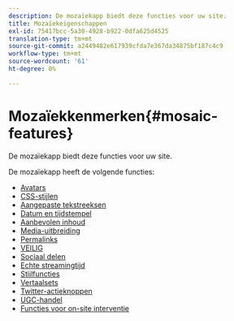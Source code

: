 ```yaml
---
description: De mozaïekapp biedt deze functies voor uw site.
title: Mozaïekeigenschappen
exl-id: 75417bcc-5a30-4928-b922-0dfa625d4525
translation-type: tm+mt
source-git-commit: a2449482e617939cfda7e367da34875bf187c4c9
workflow-type: tm+mt
source-wordcount: '61'
ht-degree: 0%

---
```


# Mozaïekkenmerken{#mosaic-features}

De mozaïekapp biedt deze functies voor uw site.



De mozaïekapp heeft de volgende functies:

* [Avatars](/help/using/c-features-livefyre/c-styling-features/c-avatars.md#c_avatars)
* [CSS-stijlen](/help/using/c-features-livefyre/c-styling-features/c-css-styling-branding.md#c_css_styling_branding)
* [Aangepaste tekstreeksen](/help/using/c-features-livefyre/c-custom-text-strings.md#c_custom_text_strings)
* [Datum en tijdstempel](/help/using/c-features-livefyre/c-styling-features/c-date-and-timestamp.md#c_date_and_timestamp)
* [Aanbevolen inhoud](/help/using/c-features-livefyre/c-content-collection-tags/c-featured-content.md#c_featured_content)
* [Media-uitbreiding](/help/using/c-features-livefyre/c-enagement-features.md#section_pmq_ycm_d1b)
* [Permalinks](/help/using/c-features-livefyre/c-content-collection-tags/c-permalinks.md#c_permalinks)
* [VEILIG](/help/using/c-features-livefyre/c-about-moderation/c-moderation.md#c_moderation)
* [Sociaal delen](/help/using/c-features-livefyre/c-social-sharing/c-social-sharing.md#c_social_sharing)
* [Echte streamingtijd](/help/using/c-features-livefyre/c-content-behavior-features/c-content-behavior-features.md#section_emd_syl_d1b)
* [Stijlfuncties](/help/using/c-features-livefyre/c-styling-features/c-styling-features.md#c_styling_features)
* [Vertaalsets](/help/using/c-settings-other/c-translation-sets/c-translation-sets.md#c_translation_sets)
* [Twitter-actieknoppen](/help/using/c-features-livefyre/c-enagement-features.md#section_uzm_ldm_d1b)
* [UGC-handel](/help/using/c-features-livefyre/c-ugc-commerce.md#c_ugc_commerce)
* [Functies voor on-site interventie](/help/using/c-features-livefyre/c-on-site-contribution-features.md#section_vzs_t2s_d1b)
